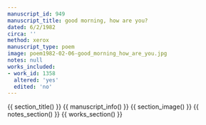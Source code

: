 ```yaml
---
manuscript_id: 949
manuscript_title: good morning, how are you?
dated: 6/2/1982
circa: ''
method: xerox
manuscript_type: poem
image: poem1982-02-06-good_morning_how_are_you.jpg
notes: null
works_included:
- work_id: 1358
  altered: 'yes'
  edited: 'no'
---
```


{{ section_title() }}
{{ manuscript_info() }}
{{ section_image() }}
{{ notes_section() }}
{{ works_section() }}

